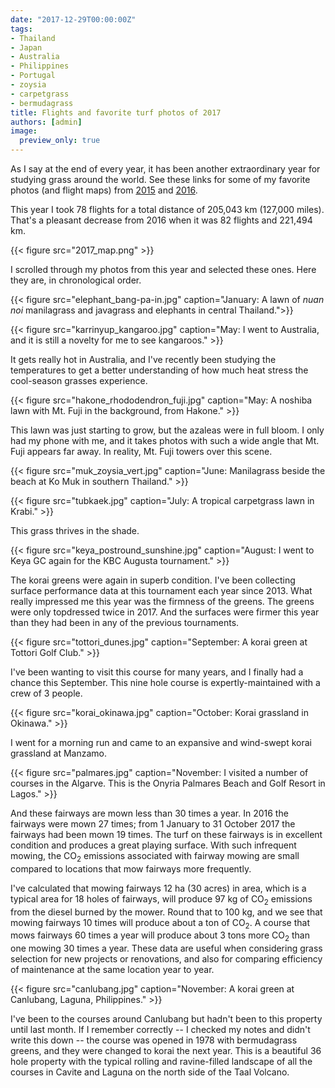 ```yaml
---
date: "2017-12-29T00:00:00Z"
tags:
- Thailand
- Japan
- Australia
- Philippines
- Portugal
- zoysia
- carpetgrass
- bermudagrass
title: Flights and favorite turf photos of 2017
authors: [admin]
image:
  preview_only: true
---
```


As I say at the end of every year, it has been another extraordinary year for studying grass around the world. See these links for some of my favorite photos (and flight maps) from [2015](http://www.blog.asianturfgrass.com/2015/12/map-of-all-the-flights-i-took-this-year.html) and [2016](http://www.blog.asianturfgrass.com/2016/12/map-of-all-the-flights-i-took-in-2016.html).

This year I took 78 flights for a total distance of 205,043 km (127,000 miles). That's a pleasant decrease from 2016 when it was 82 flights and 221,494 km.

{{< figure src="2017_map.png" >}}

I scrolled through my photos from this year and selected these ones. Here they are, in chronological order.

{{< figure src="elephant_bang-pa-in.jpg" caption="January: A lawn of *nuan noi* manilagrass and javagrass and elephants in central Thailand.">}}

{{< figure src="karrinyup_kangaroo.jpg" caption="May: I went to Australia, and it is still a novelty for me to see kangaroos." >}}

It gets really hot in Australia, and I've recently been studying the temperatures to get a better understanding of how much heat stress the cool-season grasses experience.

{{< figure src="hakone_rhododendron_fuji.jpg" caption="May: A noshiba lawn with Mt. Fuji in the background, from Hakone." >}}

This lawn was just starting to grow, but the azaleas were in full bloom. I only had my phone with me, and it takes photos with such a wide angle that Mt. Fuji appears far away. In reality, Mt. Fuji towers over this scene.

{{< figure src="muk_zoysia_vert.jpg" caption="June: Manilagrass beside the beach at Ko Muk in southern Thailand." >}}

{{< figure src="tubkaek.jpg" caption="July: A tropical carpetgrass lawn in Krabi." >}}

This grass thrives in the shade.

{{< figure src="keya_postround_sunshine.jpg" caption="August: I went to Keya GC again for the KBC Augusta tournament." >}}

The korai greens were again in superb condition. I've been collecting surface performance data at this tournament each year since 2013. What really impressed me this year was the firmness of the greens. The greens were only topdressed twice in 2017. And the surfaces were firmer this year than they had been in any of the previous tournaments.

{{< figure src="tottori_dunes.jpg" caption="September: A korai green at Tottori Golf Club." >}}

I've been wanting to visit this course for many years, and I finally had a chance this September. This nine hole course is expertly-maintained with a crew of 3 people.

{{< figure src="korai_okinawa.jpg" caption="October: Korai grassland in Okinawa." >}}

I went for a morning run and came to an expansive and wind-swept korai grassland at Manzamo.

{{< figure src="palmares.jpg" caption="November: I visited a number of courses in the Algarve. This is the Onyria Palmares Beach and Golf Resort in Lagos." >}}

And these fairways are mown less than 30 times a year. In 2016 the fairways were mown 27 times; from 1 January to 31 October 2017 the fairways had been mown 19 times. The turf on these fairways is in excellent condition and produces a great playing surface. With such infrequent mowing, the CO<sub>2</sub> emissions associated with fairway mowing are small compared to locations that mow fairways more frequently.

I've calculated that mowing fairways 12 ha (30 acres) in area, which is a typical area for 18 holes of fairways, will produce 97 kg of CO<sub>2</sub> emissions from the diesel burned by the mower. Round that to 100 kg, and we see that mowing fairways 10 times will produce about a ton of CO<sub>2</sub>. A course that mows fairways 60 times a year will produce about 3 tons more CO<sub>2</sub> than one mowing 30 times a year. These data are useful when considering grass selection for new projects or renovations, and also for comparing efficiency of maintenance at the same location year to year.

{{< figure src="canlubang.jpg" caption="November: A korai green at Canlubang, Laguna, Philippines." >}}

I've been to the courses around Canlubang but hadn't been to this property until last month. If I remember correctly -- I checked my notes and didn't write this down -- the course was opened in 1978 with bermudagrass greens, and they were changed to korai the next year. This is a beautiful 36 hole property with the typical rolling and ravine-filled landscape of all the courses in Cavite and Laguna on the north side of the Taal Volcano.













